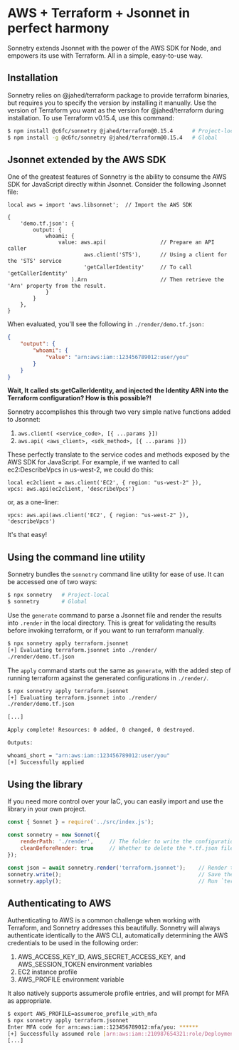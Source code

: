 # AWS + Terraform + Jsonnet in perfect harmony

Sonnetry extends Jsonnet with the power of the AWS SDK for Node, and empowers its use with Terraform. All in a simple, easy-to-use way.

## Installation

Sonnetry relies on @jahed/terraform package to provide terraform binaries, but requires you to specify the version by installing it manually. Use the version of Terraform you want as the version for @jahed/terraform during installation. To use Terraform v0.15.4, use this command:

```sh
$ npm install @c6fc/sonnetry @jahed/terraform@0.15.4      # Project-local
$ npm install -g @c6fc/sonnetry @jahed/terraform@0.15.4   # Global
```

## Jsonnet extended by the AWS SDK

One of the greatest features of Sonnetry is the ability to consume the AWS SDK for JavaScript directly within Jsonnet. Consider the following Jsonnet file:

```jsonnet
local aws = import 'aws.libsonnet';  // Import the AWS SDK

{
	'demo.tf.json': {
		output: {
			whoami: {
				value: aws.api(					// Prepare an API caller
						aws.client('STS'),		// Using a client for the 'STS' service
						'getCallerIdentity' 	// To call 'getCallerIdentity'
					).Arn						// Then retrieve the 'Arn' property from the result.
			}
		}
	},
}
```

When evaluated, you'll see the following in `./render/demo.tf.json:`

```json
{
    "output": {
        "whoami": {
            "value": "arn:aws:iam::123456789012:user/you"
        }
    }
}
````

**Wait, It called sts:getCallerIdentity, and injected the Identity ARN into the Terraform configuration? How is this possible?!**

Sonnetry accomplishes this through two very simple native functions added to Jsonnet:
1. `aws.client( <service_code>, [{ ...params }])`
2. `aws.api( <aws_client>, <sdk_method>, [{ ...params }])`

These perfectly translate to the service codes and methods exposed by the AWS SDK for JavaScript. For example, if we wanted to call ec2:DescribeVpcs in us-west-2, we could do this:

```jsonnet
local ec2client = aws.client('EC2', { region: "us-west-2" }),
vpcs: aws.api(ec2client, 'describeVpcs')
```

or, as a one-liner:

```jsonnet
vpcs: aws.api(aws.client('EC2', { region: "us-west-2" }), 'describeVpcs')
```

It's that easy!


## Using the command line utility

Sonnetry bundles the `sonnetry` command line utility for ease of use. It can be accessed one of two ways:

```sh
$ npx sonnetry   # Project-local
$ sonnetry       # Global
```

Use the `generate` command to parse a Jsonnet file and render the results into `.render` in the local directory. This is great for validating the results before invoking terraform, or if you want to run terraform manually.

```sh
$ npx sonnetry apply terraform.jsonnet
[+] Evaluating terraform.jsonnet into ./render/
./render/demo.tf.json
```

The `apply` command starts out the same as `generate`, with the added step of running terraform against the generated configurations in `./render/`.

```sh
$ npx sonnetry apply terraform.jsonnet
[+] Evaluating terraform.jsonnet into ./render/
./render/demo.tf.json

[...]

Apply complete! Resources: 0 added, 0 changed, 0 destroyed.

Outputs:

whoami_short = "arn:aws:iam::123456789012:user/you"
[+] Successfully applied
```

## Using the library

If you need more control over your IaC, you can easily import and use the library in your own project.

```javascript
const { Sonnet } = require('../src/index.js');

const sonnetry = new Sonnet({
	renderPath: './render',		// The folder to write the configurations into
	cleanBeforeRender: true		// Whether to delete the *.tf.json files from the renderPath before rendering
});

const json = await sonnetry.render('terraform.jsonnet');	// Render the Jsonnet file, returning a raw object.
sonnetry.write();											// Save the most recent render to the renderPath.
sonnetry.apply();											// Run `terraform apply` on the rendered files.
````

## Authenticating to AWS

Authenticating to AWS is a common challenge when working with Terraform, and Sonnetry addresses this beautifully. Sonnetry will always authenticate identically to the AWS CLI, automatically determining the AWS credentials to be used in the following order:
1. AWS_ACCESS_KEY_ID, AWS_SECRET_ACCESS_KEY, and AWS_SESSION_TOKEN environment variables
2. EC2 instance profile
3. AWS_PROFILE environment variable

It also natively supports assumerole profile entries, and will prompt for MFA as appropriate.

```sh
$ export AWS_PROFILE=assumeroe_profile_with_mfa
$ npx sonnetry apply terraform.jsonnet
Enter MFA code for arn:aws:iam::123456789012:mfa/you: ******
[+] Successfully assumed role [arn:aws:iam::210987654321:role/Deployment]
[...]
```